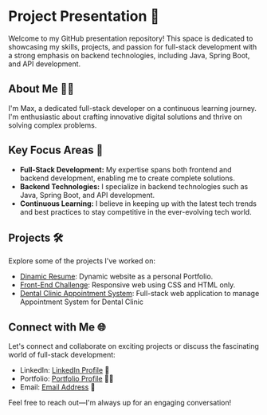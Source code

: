 # Project Presentation 🚀

Welcome to my GitHub presentation repository! This space is dedicated to showcasing my skills, projects, and passion for full-stack development with a strong emphasis on backend technologies, including Java, Spring Boot, and API development.

## About Me 🙋‍♂️

I'm Max, a dedicated full-stack developer on a continuous learning journey. I'm enthusiastic about crafting innovative digital solutions and thrive on solving complex problems.

## Key Focus Areas 🎯

- **Full-Stack Development:** My expertise spans both frontend and backend development, enabling me to create complete solutions.
- **Backend Technologies:** I specialize in backend technologies such as Java, Spring Boot, and API development.
- **Continuous Learning:** I believe in keeping up with the latest tech trends and best practices to stay competitive in the ever-evolving tech world.

## Projects 🛠️

Explore some of the projects I've worked on:
- [Dinamic Resume](https://github.com/fr3m3n/resume): Dynamic website as a personal Portfolio.
- [Front-End Challenge](https://github.com/fr3m3n/f3-challenge): Responsive web using CSS and HTML only.
- [Dental Clinic Appointment System](https://github.com/fr3m3n/clinic): Full-stack web application to manage Appointment System for Dental Clinic

## Connect with Me 🌐

Let's connect and collaborate on exciting projects or discuss the fascinating world of full-stack development:
- LinkedIn: [LinkedIn Profile](https://www.linkedin.com/in/maximo-timochenko/) 👥
- Portfolio: [Portfolio Profile](https://stellinelab.io/) 🧑‍💻
- Email: [Email Address](mailto:mtimochenko@tutanota.com) 📧

Feel free to reach out—I'm always up for an engaging conversation!
